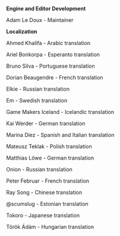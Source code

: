 **Engine and Editor Development**

Adam Le Doux - Maintainer


**Localization**

Ahmed Khalifa - Arabic translation

Ariel Bonkorpa - Esperanto translation

Bruno Silva - Portuguese translation

Dorian Beaugendre - French translation

Elkie - Russian translation

Em - Swedish translation

Game Makers Iceland - Icelandic translation

Kai Werder - German translation

Marina Díez - Spanish and Italian translation

Mateusz Teklak - Polish translation

Matthias Löwe - German translation

Onion - Russian translation

Peter Februar - French translation

Ray Song - Chinese translation

@scumslug - Estonian translation

Tokoro - Japanese translation

Török Ádám - Hungarian translation